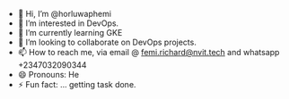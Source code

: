 - 👋 Hi, I’m @horluwaphemi
- 👀 I’m interested in DevOps.
- 🌱 I’m currently learning GKE
- 💞️ I’m looking to collaborate on DevOps projects.
- 📫 How to reach me, via email @ femi.richard@nvit.tech and whatsapp +2347032090344
- 😄 Pronouns: He
- ⚡ Fun fact: ... getting task done.

<!---
horluwaphemi/horluwaphemi is a ✨ special ✨ repository because its `README.md` (this file) appears on your GitHub profile.
You can click the Preview link to take a look at your changes.
--->
